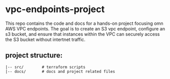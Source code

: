 # vpc-endpoints-project

This repo contains the code and docs for a hands-on project focusing omn AWS VPC endpoints. The goal is to create an S3 vpc endpoint, configure an s3 bucket, and ensure that instances within the VPC can securely access the S3 bucket without intertnet traffic.

## project structure:

```
|-- src/        # terraform scripts
|-- docs/       # docs and project related files
```